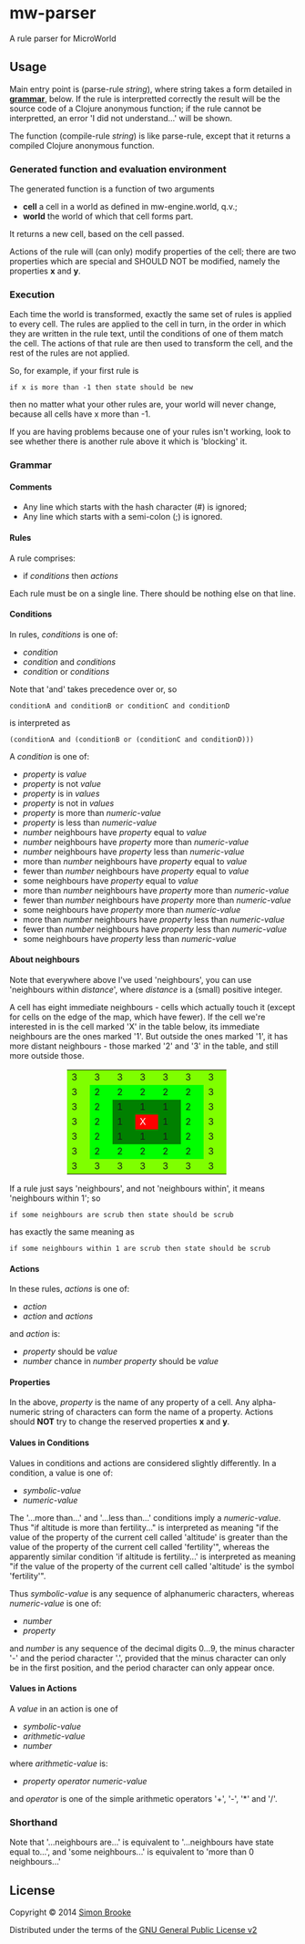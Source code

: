 # mw-parser

A rule parser for MicroWorld

## Usage

Main entry point is (parse-rule _string_), where string takes a form detailed
in __[grammar](#grammar)__, below. If the rule is interpretted correctly the result will
be the source code of a Clojure anonymous function; if the rule cannot be interpretted,
an error 'I did not understand...' will be shown.

The function (compile-rule _string_) is like parse-rule, except that it returns
a compiled Clojure anonymous function.

### Generated function and evaluation environment

The generated function is a function of two arguments

+ __cell__ a cell in a world as defined in mw-engine.world, q.v.;
+ __world__ the world of which that cell forms part.

It returns a new cell, based on the cell passed.

Actions of the rule will (can only) modify properties of the cell; there are two
properties which are special and SHOULD NOT be modified, namely the properties
__x__ and __y__.

### Execution

Each time the world is transformed, exactly the same set of rules is applied to every
cell. The rules are applied to the cell in turn, in the order in which they are
written in the rule text, until the conditions of one of them match the cell.
The actions of that rule are then used to transform the cell, and the rest of
the rules are not applied.

So, for example, if your first rule is

    if x is more than -1 then state should be new

then no matter what your other rules are, your world will never change, because
all cells have x more than -1.

If you are having problems because one of your rules isn't working, look to
see whether there is another rule above it which is 'blocking' it.

### <a name="grammar"></a>Grammar

#### Comments

+ Any line which starts with the hash character (#) is ignored;
+ Any line which starts with a semi-colon (;) is ignored.

#### Rules

A rule comprises:

+ if _conditions_ then _actions_

Each rule must be on a single line. There should be nothing else on that line.

#### Conditions

In rules, _conditions_ is one of:

+ _condition_
+ _condition_ and _conditions_
+ _condition_ or _conditions_

Note that 'and' takes precedence over or, so

    conditionA and conditionB or conditionC and conditionD

is interpreted as

	(conditionA and (conditionB or (conditionC and conditionD)))

A _condition_ is one of:

+ _property_ is _value_
+ _property_ is not _value_
+ _property_ is in _values_
+ _property_ is not in _values_
+ _property_ is more than _numeric-value_
+ _property_ is less than _numeric-value_
+ _number_ neighbours have _property_ equal to _value_
+ _number_ neighbours have _property_ more than _numeric-value_
+ _number_ neighbours have _property_ less than _numeric-value_
+ more than _number_ neighbours have _property_ equal to _value_
+ fewer than _number_ neighbours have _property_ equal to _value_
+ some neighbours have _property_ equal to _value_
+ more than _number_ neighbours have _property_ more than _numeric-value_
+ fewer than _number_ neighbours have _property_ more than _numeric-value_
+ some neighbours have _property_ more than _numeric-value_
+ more than _number_ neighbours have _property_ less than _numeric-value_
+ fewer than _number_ neighbours have _property_ less than _numeric-value_
+ some neighbours have _property_ less than _numeric-value_

#### About neighbours

Note that everywhere above I've used 'neighbours', you can use 'neighbours
within _distance_', where _distance_ is a (small) positive integer.

A cell has eight immediate neighbours - cells which actually touch it (except
for cells on the edge of the map, which have fewer). If the cell we're
interested in is the cell marked 'X' in the table below, its immediate neighbours
are the ones marked '1'. But outside the ones marked '1', it has more distant
neighbours - those marked '2' and '3' in the table, and still more outside those.

<table style="padding-left: 20%;">
<tr><td style="width: 1.5em; background-color: chartreuse;">3</td><td style="width: 1.5em; background-color: chartreuse;">3</td><td style="width: 1.5em; background-color: chartreuse;">3</td><td style="width: 1.5em; background-color: chartreuse;">3</td><td style="width: 1.5em; background-color: chartreuse;">3</td><td style="width: 1.5em; background-color: chartreuse;">3</td><td style="width: 1.5em; background-color: chartreuse;">3</td></tr>
<tr><td style="width: 1.5em; background-color: chartreuse;">3</td><td style="width: 1.5em; background-color: lime;">2</td><td style="width: 1.5em; background-color: lime;">2</td><td style="width: 1.5em; background-color: lime;">2</td><td style="width: 1.5em; background-color: lime;">2</td><td style="width: 1.5em; background-color: lime;">2</td><td style="width: 1.5em; background-color: chartreuse;">3</td></tr>
<tr><td style="width: 1.5em; background-color: chartreuse;">3</td><td style="width: 1.5em; background-color: lime;">2</td><td style="width: 1.5em; background-color: green;">1</td><td style="width: 1.5em; background-color: green;">1</td><td style="width: 1.5em; background-color: green;">1</td><td style="width: 1.5em; background-color: lime;">2</td><td style="width: 1.5em; background-color: chartreuse;">3</td></tr>
<tr><td style="width: 1.5em; background-color: chartreuse;">3</td><td style="width: 1.5em; background-color: lime;">2</td><td style="width: 1.5em; background-color: green;">1</td><td style="color:white; width: 1.5em; background-color: red;">X</td><td style="width: 1.5em; background-color: green;">1</td><td style="width: 1.5em; background-color: lime;">2</td><td style="width: 1.5em; background-color: chartreuse;">3</td></tr>
<tr><td style="width: 1.5em; background-color: chartreuse;">3</td><td style="width: 1.5em; background-color: lime;">2</td><td style="width: 1.5em; background-color: green;">1</td><td style="width: 1.5em; background-color: green;">1</td><td style="width: 1.5em; background-color: green;">1</td><td style="width: 1.5em; background-color: lime;">2</td><td style="width: 1.5em; background-color: chartreuse;">3</td></tr>
<tr><td style="width: 1.5em; background-color: chartreuse;">3</td><td style="width: 1.5em; background-color: lime;">2</td><td style="width: 1.5em; background-color: lime;">2</td><td style="width: 1.5em; background-color: lime;">2</td><td style="width: 1.5em; background-color: lime;">2</td><td style="width: 1.5em; background-color: lime;">2</td><td style="width: 1.5em; background-color: chartreuse;">3</td></tr>
<tr><td style="width: 1.5em; background-color: chartreuse;">3</td><td style="width: 1.5em; background-color: chartreuse;">3</td><td style="width: 1.5em; background-color: chartreuse;">3</td><td style="width: 1.5em; background-color: chartreuse;">3</td><td style="width: 1.5em; background-color: chartreuse;">3</td><td style="width: 1.5em; background-color: chartreuse;">3</td><td style="width: 1.5em; background-color: chartreuse;">3</td></tr>
</table>

If a rule just says 'neighbours', and not 'neighbours within', it means
'neighbours within 1'; so

    if some neighbours are scrub then state should be scrub

has exactly the same meaning as

    if some neighbours within 1 are scrub then state should be scrub

#### Actions

In these rules, _actions_ is one of:

+ _action_
+ _action_ and _actions_

and _action_ is:

+ _property_ should be _value_
+ _number_ chance in _number_ _property_ should be _value_

#### Properties

In the above, _property_ is the name of any property of a cell. Any alpha-numeric
string of characters can form the name of a property. Actions should __NOT__
try to change the reserved properties __x__ and __y__.

#### Values in Conditions

Values in conditions and actions are considered slightly differently. In a
condition, a value is one of:

+ _symbolic-value_
+ _numeric-value_

The '...more than...' and '...less than...' conditions imply a _numeric-value_.
Thus "if altitude is more than fertility..." is interpreted as meaning "if the value
of the property of the current cell called 'altitude' is greater than the value
of the property of the current cell called 'fertility'", whereas the apparently
similar condition 'if altitude is fertility...' is interpreted as meaning
"if the value of the property of the current cell called 'altitude' is the symbol
'fertility'".

Thus _symbolic-value_ is any sequence of alphanumeric characters, whereas
_numeric-value_ is one of:

+ _number_
+ _property_

and _number_ is any sequence of the decimal digits 0...9, the minus character
'-' and the period character '.', provided that the minus character can only be
in the first position, and  the period character can only appear once.

#### Values in Actions

A _value_ in an action is one of

+ _symbolic-value_
+ _arithmetic-value_
+ _number_

where _arithmetic-value_ is:

+ _property_ _operator_ _numeric-value_

and _operator_ is one of the simple arithmetic operators '+', '-', '*' and '/'.

### Shorthand

Note that '...neighbours are...' is equivalent to '...neighbours have state equal to...',
and 'some neighbours...' is equivalent to 'more than 0 neighbours...'

## License

Copyright © 2014 [Simon Brooke](mailto:simon@journeyman.cc)

Distributed under the terms of the
[GNU General Public License v2](http://www.gnu.org/licenses/gpl-2.0.html)
